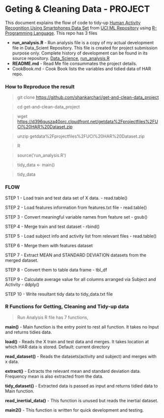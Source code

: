 # Geting & Cleaning Data - PROJECT

This document explains the flow of code to tidy-up [Human Activity Recognition Using Smartphones Data Set][1] from [UCI ML Repository][2] using [R-Programming Language][3]. 
This repo has 3 files
  - **run_analysis.R** - Run analysis file is a copy of my actual development file in Data_Scient Repository. This file is created for project submission purpose only. Complete history of development can be found in its source repository. [Data_Science][4], [run_analysis.R][5]
  - **README.md** - Read Me file consummates the project details.
  - CookBook.md - Cook Book lists the variables and tidied data of HAR repo.

### How to Reproduce the result
>git clone https://github.com/shankarchari/get-and-clean-data_project

>cd get-and-clean-data_project

>wget https://d396qusza40orc.cloudfront.net/getdata%2Fprojectfiles%2FUCI%20HAR%20Dataset.zip

>unzip getdata%2Fprojectfiles%2FUCI%20HAR%20Dataset.zip

>R

>source('run_analysis.R')

>tidy_data <- main()

>tidy_data



### FLOW

STEP 1 - Load train and test data set of X data. - read.table()

STEP 2 - Load features information from features.txt file - read.table()

STEP 3 - Convert meaningful variable names from feature set - gsub()

STEP 4 - Merge train and test dataset - rbind()


STEP 5 - Load subject info and activity list from relevant files - read.table()

STEP 6 - Merge them with features dataset


STEP 7 - Extract MEAN and STANDARD DEVIATION datasets from the merged dataset.

STEP 8 - Convert them to table data frame - tbl_df


STEP 9 - Calculate average value for all columns arranged via Subject and Activity - ddply()

STEP 10 - Write resultant tidy data to tidy_data.txt file


### R Functions for Getting, Cleaning and Tidy-up data
>Run Analysis R file has 7 functions,

**main()** - Main function is the entry point to rest all function. It takes no Input and returns tidies data.

**load()**   - Reads the X train and test data and merges. It takes location at which HAR data is stored. Default: current directory

**read_dataset()**  - Reads the datasets(activity and subject) and merges with x data.

**extract()**   - Extracts the relevant mean and standard deviation data. Frequency mean is also extracted from the data.

**tidy_dataset()**  - Extracted data is passed as input and returns tidied data to Main function.

**read_inertial_data()**  - This function is unused but reads the inertial dataset.

**main2()** - This function is written for quick development and testing.






[1]:http://archive.ics.uci.edu/ml/datasets/Human+Activity+Recognition+Using+Smartphones
[2]:http://archive.ics.uci.edu/ml/index.html
[3]:http://www.r-project.org/
[4]:https://github.com/shankarchari/data_science
[5]:https://github.com/shankarchari/data_science/blob/master/gcd/project/run_analysis.R
